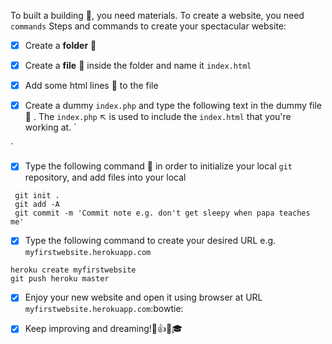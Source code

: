 To built a building :bank:, you need materials. To create a website, you need `commands`
Steps and commands to create your spectacular website:

- [x] Create a __folder__ :file_folder:

- [x] Create a __file__ :page_with_curl: inside the folder and name it `index.html`

- [x] Add some html lines :straight_ruler: to the file

- [x] Create a dummy `index.php` and type the following text in the dummy file :page_with_curl: . The `index.php` :arrow_upper_left: is used to include the `index.html` that you're working at.
`
<?php
include('index.html');
?>
`
- [x] Type the following command :memo: in order to initialize your local `git` repository, and add files into your local

```
 git init . 
 git add -A
 git commit -m 'Commit note e.g. don't get sleepy when papa teaches me'
```
 
 - [x] Type the following command to create your desired URL e.g. `myfirstwebsite.herokuapp.com`
 ```
 heroku create myfirstwebsite
 git push heroku master
 ```
 
- [x] Enjoy your new website and open it using browser at URL `myfirstwebsite.herokuapp.com`:bowtie:
 
- [x] Keep improving and dreaming!:star2::+1::sparkles::mortar_board:
